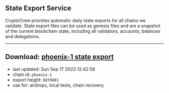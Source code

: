 ## State Export Service
CryptoCrew provides automatic daily state exports for all chains we validate. State export files can be used as genesis files and are a snapshot of the current blockchain state, including all validators, accounts, balances and delegations.

---
**Download: [phoenix-1 state export](https://dl.ccvalidators.com/SERVICE/terra2/phoenix-1_export_6870901.json)**
---

- last updated: Sun Sep 17 2023 12:42:58
- chain id: `phoenix-1`
- export height: `6870901`
- use for: airdrops, local tests, chain recovery
